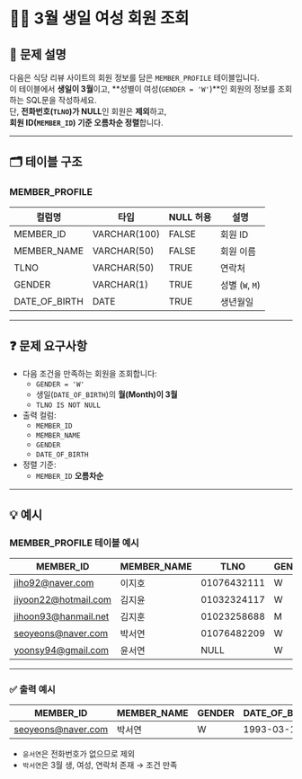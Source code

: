 # 👩‍💻 3월 생일 여성 회원 조회

## 📌 문제 설명

다음은 식당 리뷰 사이트의 회원 정보를 담은 `MEMBER_PROFILE` 테이블입니다.  
이 테이블에서 **생일이 3월**이고, **성별이 여성(`GENDER = 'W'`)**인 회원의 정보를 조회하는 SQL문을 작성하세요.  
단, **전화번호(`TLNO`)가 NULL**인 회원은 **제외**하고,  
**회원 ID(`MEMBER_ID`) 기준 오름차순 정렬**합니다.

---

## 🗂 테이블 구조

### MEMBER_PROFILE

| 컬럼명        | 타입           | NULL 허용 | 설명             |
|---------------|----------------|------------|------------------|
| MEMBER_ID     | VARCHAR(100)   | FALSE      | 회원 ID          |
| MEMBER_NAME   | VARCHAR(50)    | FALSE      | 회원 이름        |
| TLNO          | VARCHAR(50)    | TRUE       | 연락처           |
| GENDER        | VARCHAR(1)     | TRUE       | 성별 (`W`, `M`) |
| DATE_OF_BIRTH | DATE           | TRUE       | 생년월일         |

---

## ❓ 문제 요구사항

- 다음 조건을 만족하는 회원을 조회합니다:
  - `GENDER = 'W'`
  - 생일(`DATE_OF_BIRTH`)의 **월(Month)이 3월**
  - `TLNO IS NOT NULL`
- 출력 컬럼:
  - `MEMBER_ID`
  - `MEMBER_NAME`
  - `GENDER`
  - `DATE_OF_BIRTH`
- 정렬 기준:
  - `MEMBER_ID` **오름차순**

---

## 💡 예시

### MEMBER_PROFILE 테이블 예시

| MEMBER_ID            | MEMBER_NAME | TLNO         | GENDER | DATE_OF_BIRTH |
|----------------------|-------------|--------------|--------|----------------|
| jiho92@naver.com     | 이지호      | 01076432111  | W      | 1992-02-12     |
| jiyoon22@hotmail.com | 김지윤      | 01032324117  | W      | 1992-02-22     |
| jihoon93@hanmail.net | 김지훈      | 01023258688  | M      | 1993-02-23     |
| seoyeons@naver.com   | 박서연      | 01076482209  | W      | 1993-03-16     |
| yoonsy94@gmail.com   | 윤서연      | NULL         | W      | 1994-03-19     |

---

### ✅ 출력 예시

| MEMBER_ID          | MEMBER_NAME | GENDER | DATE_OF_BIRTH |
|--------------------|-------------|--------|----------------|
| seoyeons@naver.com | 박서연      | W      | 1993-03-16     |

- `윤서연`은 전화번호가 없으므로 제외
- `박서연`은 3월 생, 여성, 연락처 존재 → 조건 만족
